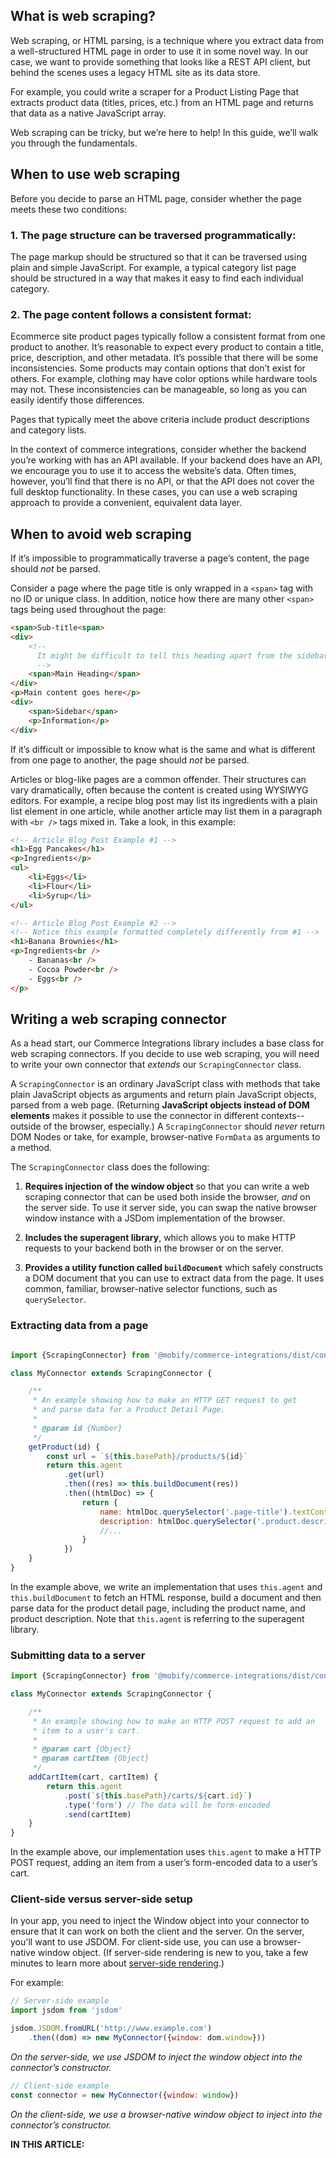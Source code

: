 ## What is web scraping? 

Web scraping, or HTML parsing, is a technique where you extract data from a well-structured HTML page in order to use it in some novel way. In our case, we want to provide something that looks like a REST API client, but behind the scenes uses a legacy HTML site as its data store.  

For example, you could write a scraper for a Product Listing Page that extracts product data (titles, prices, etc.) from an HTML page and returns that data as a native JavaScript array.  

Web scraping can be tricky, but we’re here to help! In this guide, we’ll walk you through the fundamentals.  

## When to use web scraping  

Before you decide to parse an HTML page, consider whether the page meets these two conditions:  

###  1. The page structure can be traversed programmatically:  

The page markup should be structured so that it can be traversed using plain and simple JavaScript. For example, a typical category list page should be structured in a way that makes it easy to find each individual category.  

###  2. The page content follows a consistent format:

Ecommerce site product pages typically follow a consistent format from one product to another. It’s reasonable to expect every product to contain a title, price, description, and other metadata. It’s possible that there will be some inconsistencies. Some products may contain options that don’t exist for others. For example, clothing may have color options while hardware tools may not. These inconsistencies can be manageable, so long as you can easily identify those differences.  

Pages that typically meet the above criteria include product descriptions and category lists.  

In the context of commerce integrations, consider whether the backend you’re working with has an API available. If your backend does have an API, we encourage you to use it to access the website’s data. Often times, however, you’ll find that there is no API, or that the API does not cover the full desktop functionality. In these cases, you can use a web scraping approach to provide a convenient, equivalent data layer.  

## When to avoid web scraping  

If it’s impossible to programmatically traverse a page’s content, the page should _not_ be parsed.

Consider a page where the page title is only wrapped in a `<span>` tag with no ID or unique class. In addition, notice how there are many other `<span>` tags being used throughout the page:  

```html
<span>Sub-title<span>
<div>
    <!--
      It might be difficult to tell this heading apart from the sidebar below
      -->
    <span>Main Heading</span>
</div>
<p>Main content goes here</p>
<div>
    <span>Sidebar</span>
    <p>Information</p>
</div>
```  

If it’s difficult or impossible to know what is the same and what is different from one page to another, the page should _not_ be parsed.  

Articles or blog-like pages are a common offender. Their structures can vary dramatically, often because the content is created using WYSIWYG editors. For example, a recipe blog post may list its ingredients with a plain list element in one article, while another article may list them in a paragraph with `<br />` tags mixed in. Take a look, in this example:

```html
<!-- Article Blog Post Example #1 -->
<h1>Egg Pancakes</h1>
<p>Ingredients</p>
<ul>
    <li>Eggs</li>
    <li>Flour</li>
    <li>Syrup</li>
</ul>

<!-- Article Blog Post Example #2 -->
<!-- Notice this example formatted completely differently from #1 -->
<h1>Banana Brownies</h1>
<p>Ingredients<br />
    - Bananas<br />
    - Cocoa Powder<br />
    - Eggs<br />
</p>
```

## Writing a web scraping connector  

As a head start, our Commerce Integrations library includes a base class for web scraping connectors. If you decide to use web scraping, you will need to write your own connector that *extends* our `ScrapingConnector` class.  

A `ScrapingConnector` is an ordinary JavaScript class with methods that take plain JavaScript objects as arguments and return plain JavaScript objects, parsed from a web page. (Returning **JavaScript objects instead of DOM elements** makes it possible to use the connector in different contexts-- outside of the browser, especially.) A `ScrapingConnector` should *never* return DOM Nodes or take, for example, browser-native `FormData` as arguments to a method. 

The `ScrapingConnector` class does the following:

1. **Requires injection of the window object** so that you can write a web scraping connector that can be used both inside the browser, *and* on the server side. To use it server side, you can swap the native browser window instance with a JSDom implementation of the browser.
   
2. **Includes the superagent library**, which allows you to make HTTP requests to your backend both in the browser or on the server.  
   
3. **Provides a utility function called `buildDocument`** which safely constructs a DOM document that you can use to extract data from the page. It uses common,  familiar, browser-native selector functions, such as `querySelector`.

###  Extracting data from a page

```javascript

import {ScrapingConnector} from '@mobify/commerce-integrations/dist/connectors/scraping-connector'

class MyConnector extends ScrapingConnector {

    /**
     * An example showing how to make an HTTP GET request to get 
     * and parse data for a Product Detail Page.
     *
     * @param id {Number}
     */
    getProduct(id) {
        const url = `${this.basePath}/products/${id}`
        return this.agent
            .get(url)
            .then((res) => this.buildDocument(res))
            .then((htmlDoc) => {
                return {
                    name: htmlDoc.querySelector('.page-title').textContent,
                    description: htmlDoc.querySelector('.product.description').textContent,
                    //...
                }
            })
    }
}
```

In the example above, we write an implementation that uses `this.agent` and `this.buildDocument` to fetch an HTML response, build a document and then parse data for the product detail page, including the product name, and product description. Note that `this.agent` is referring to the superagent library.

###  Submitting data to a server

```javascript
import {ScrapingConnector} from '@mobify/commerce-integrations/dist/connectors/scraping-connector'

class MyConnector extends ScrapingConnector {

    /**
     * An example showing how to make an HTTP POST request to add an
     * item to a user's cart.
     *
     * @param cart {Object}
     * @param cartItem {Object}
     */
    addCartItem(cart, cartItem) {
        return this.agent
            .post(`${this.basePath}/carts/${cart.id}`)
            .type('form') // The data will be form-encoded
            .send(cartItem)
    }
}
```
In the example above, our implementation uses `this.agent` to make a HTTP POST request, adding an item from a user’s form-encoded data to a user’s cart.  

###  Client-side versus server-side setup

In your app, you need to inject the Window object into your connector to ensure that it can work on both the client and the server. On the server, you'll want to use JSDOM. For client-side use, you can use a browser-native window object. (If server-side rendering is new to you, take a few minutes to learn more about [server-side rendering](../../architecture/#2.-server-side-rendered-pwas).)  

For example:
```javascript
// Server-side example
import jsdom from 'jsdom'

jsdom.JSDOM.fromURL('http://www.example.com')
    .then((dom) => new MyConnector({window: dom.window}))
```
*On the server-side, we use JSDOM to inject the window object into the connector’s constructor.*

```javascript
// Client-side example
const connector = new MyConnector({window: window})
```
*On the client-side, we use a browser-native window object to inject into the connector’s constructor.*

<div id="toc"><p class="u-text-size-smaller u-margin-start u-margin-bottom"><b>IN THIS ARTICLE:</b></p></div>